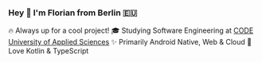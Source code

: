 ### Hey 👋 I'm Florian from Berlin 🇪🇺

🔥 Always up for a cool project!
🎓 Studying Software Engineering at [CODE University of Applied Sciences](https://code.berlin)
✨ Primarily Android Native, Web & Cloud
💜 Love Kotlin & TypeScript

<!--
**koenidv/koenidv** is a ✨ _special_ ✨ repository because its `README.md` (this file) appears on your GitHub profile.

Here are some ideas to get you started:

- 🔭 I’m currently working on ...
- 🌱 I’m currently learning ...
- 👯 I’m looking to collaborate on ...
- 🤔 I’m looking for help with ...
- 💬 Ask me about ...
- 📫 How to reach me: ...
- 😄 Pronouns: ...
- ⚡ Fun fact: ...
-->
